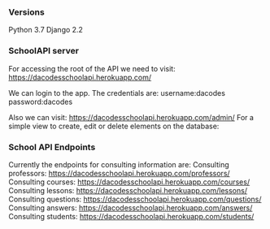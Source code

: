 ### Versions
Python 3.7
Django 2.2

### SchoolAPI server

For accessing the root of the API we need to visit:
	https://dacodesschoolapi.herokuapp.com/

We can login to the app. The credentials are:
	username:dacodes
	password:dacodes

Also we can visit:
	https://dacodesschoolapi.herokuapp.com/admin/
For a simple view to create, edit or delete elements on the database:

### School API Endpoints

Currently the endpoints for consulting information are:
	Consulting professors: https://dacodesschoolapi.herokuapp.com/professors/
    Consulting courses: https://dacodesschoolapi.herokuapp.com/courses/
    Consulting lessons: https://dacodesschoolapi.herokuapp.com/lessons/
    Consulting questions: https://dacodesschoolapi.herokuapp.com/questions/
    Consulting answers: https://dacodesschoolapi.herokuapp.com/answers/
    Consulting students: https://dacodesschoolapi.herokuapp.com/students/